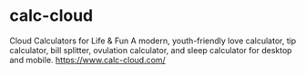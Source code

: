 # calc-cloud

Cloud Calculators for Life & Fun
A modern, youth-friendly love calculator, tip calculator, bill splitter, ovulation calculator, and sleep calculator for desktop and mobile.
https://www.calc-cloud.com/
